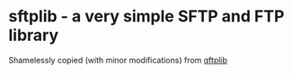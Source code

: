 sftplib - a **very** simple SFTP and FTP library
============================================

Shamelessly copied (with minor modifications) from [qftplib](https://github.com/lfbos/qftplib)